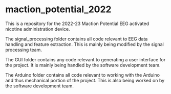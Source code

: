 # maction_potential_2022

This is a repository for the 2022-23 Maction Potential EEG activated nicotine administration device.

The signal_processing folder contains all code relevant to EEG data handling and feature extraction. This is mainly being modified by the signal processing team.

The GUI folder contains any code relevant to generating a user interface for the project. It is mainly being handled by the software development team. 

The Arduino folder contains all code relevant to working with the Arduino and thus mechanical portion of the project. This is also being worked on by the software development team. 